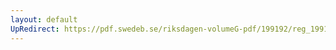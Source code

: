 ```yaml
---
layout: default
UpRedirect: https://pdf.swedeb.se/riksdagen-volumeG-pdf/199192/reg_199192/reg_199192_0776.pdf
---
```

